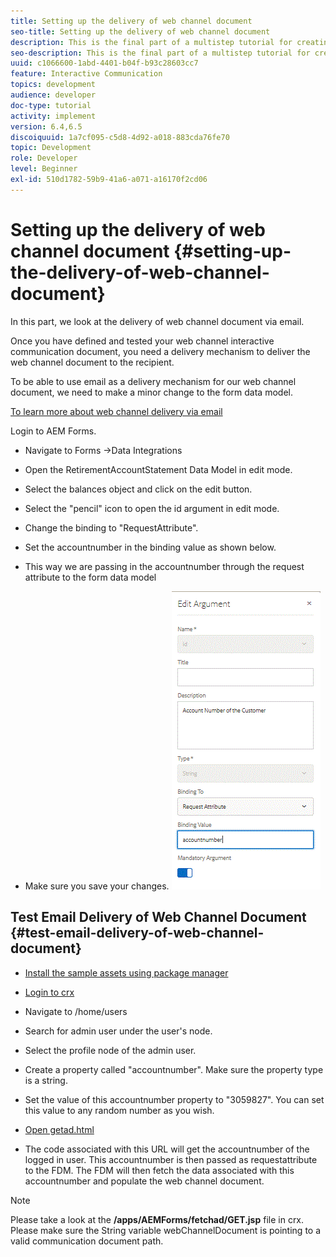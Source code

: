 ```yaml
---
title: Setting up the delivery of web channel document
seo-title: Setting up the delivery of web channel document
description: This is the final part of a multistep tutorial for creating your first interactive communications document. In this part, we look at the delivery of web channel document via email.
seo-description: This is the final part of a multistep tutorial for creating your first interactive communications document. In this part, we look at the delivery of web channel document via email.
uuid: c1066600-1abd-4401-b04f-b93c28603cc7
feature: Interactive Communication
topics: development
audience: developer
doc-type: tutorial
activity: implement
version: 6.4,6.5
discoiquuid: 1a7cf095-c5d8-4d92-a018-883cda76fe70
topic: Development
role: Developer
level: Beginner
exl-id: 510d1782-59b9-41a6-a071-a16170f2cd06
---
```

# Setting up the delivery of web channel document {#setting-up-the-delivery-of-web-channel-document}


 In this part, we look at the delivery of web channel document via email.

Once you have defined and tested your web channel interactive communication document, you need a delivery mechanism to deliver the web channel document to the recipient.

To be able to use email as a delivery mechanism for our web channel document, we need to make a minor change to the form data model.

[To learn more about web channel delivery via email](/help/forms/interactive-communications/delivery-of-web-channel-document-tutorial-use.md)

Login to AEM Forms.

* Navigate to Forms -&gt;Data Integrations

* Open the RetirementAccountStatement Data Model in edit mode.

* Select the balances object and click on the edit button.

* Select the "pencil" icon to open the id argument in edit mode.

* Change the binding to "RequestAttribute".

* Set the  accountnumber  in the binding value as shown below.

* This way we are passing in the  accountnumber  through the request attribute to the form data model

* Make sure you save your changes.
![fdm](assets/requestattribute.gif) 

## Test Email Delivery of Web Channel Document {#test-email-delivery-of-web-channel-document}

* [Install the sample assets using package manager](assets/webchanneldelivery.zip)
* [Login to crx](http://localhost:4502/crx/de/index.jsp#)

* Navigate to /home/users

* Search for admin user  under  the user's node.

* Select the profile node of the admin user.

* Create a property called "accountnumber". Make sure the property type is a string.

* Set the value of this accountnumber property to "3059827". You can set this value to any random number as you wish.

* [Open getad.html](http://localhost:4502/content/getad.html)

* The code associated with this URL will get the accountnumber of the logged in user. This accountnumber is then passed as requestattribute to the FDM. The FDM will then fetch the data associated with this  accountnumber and populate the web channel document.

>[!NOTE]
>
>Please take a look at the **/apps/AEMForms/fetchad/GET.jsp** file in crx. Please make sure the String variable webChannelDocument is pointing to a valid communication document path.
